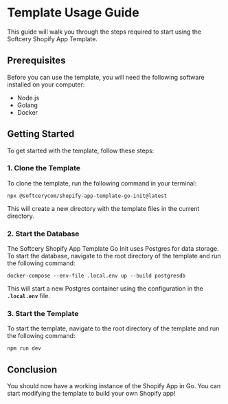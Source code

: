 # **Template Usage Guide**

This guide will walk you through the steps required to start using the Softcery Shopify App Template.

## **Prerequisites**

Before you can use the template, you will need the following software installed on your computer:

- Node.js
- Golang
- Docker

## **Getting Started**

To get started with the template, follow these steps:

### **1. Clone the Template**

To clone the template, run the following command in your terminal:

```
npx @softcerycom/shopify-app-template-go-init@latest
```

This will create a new directory with the template files in the current directory.

### **2. Start the Database**

The Softcery Shopify App Template Go Init uses Postgres for data storage. To start the database, navigate to the root directory of the template and run the following command:

```
docker-compose --env-file .local.env up --build postgresdb
```

This will start a new Postgres container using the configuration in the **`.local.env`** file.

### **3. Start the Template**

To start the template, navigate to the root directory of the template and run the following command:

```
npm run dev
```

## **Conclusion**

You should now have a working instance of the Shopify App in Go. You can start modifying the template to build your own Shopify app!
